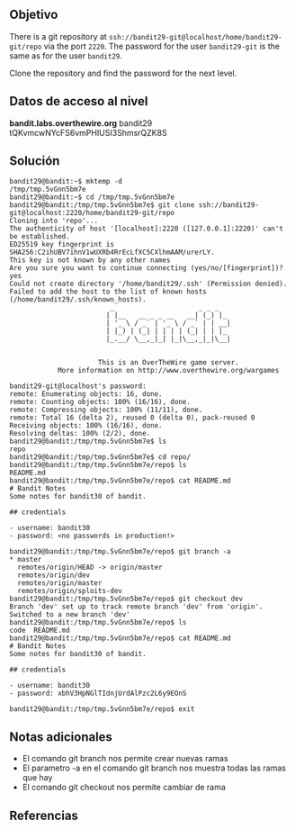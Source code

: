 ## Objetivo
There is a git repository at `ssh://bandit29-git@localhost/home/bandit29-git/repo` via the port `2220`. The password for the user `bandit29-git` is the same as for the user `bandit29`.

Clone the repository and find the password for the next level.

## Datos de acceso al nivel
**bandit.labs.overthewire.org**
bandit29
tQKvmcwNYcFS6vmPHIUSI3ShmsrQZK8S

## Solución
```
bandit29@bandit:~$ mktemp -d
/tmp/tmp.5vGnn5bm7e
bandit29@bandit:~$ cd /tmp/tmp.5vGnn5bm7e
bandit29@bandit:/tmp/tmp.5vGnn5bm7e$ git clone ssh://bandit29-git@localhost:2220/home/bandit29-git/repo
Cloning into 'repo'...
The authenticity of host '[localhost]:2220 ([127.0.0.1]:2220)' can't be established.
ED25519 key fingerprint is SHA256:C2ihUBV7ihnV1wUXRb4RrEcLfXC5CXlhmAAM/urerLY.
This key is not known by any other names
Are you sure you want to continue connecting (yes/no/[fingerprint])? yes
Could not create directory '/home/bandit29/.ssh' (Permission denied).
Failed to add the host to the list of known hosts (/home/bandit29/.ssh/known_hosts).
                         _                     _ _ _
                        | |__   __ _ _ __   __| (_) |_
                        | '_ \ / _` | '_ \ / _` | | __|
                        | |_) | (_| | | | | (_| | | |_
                        |_.__/ \__,_|_| |_|\__,_|_|\__|


                      This is an OverTheWire game server.
            More information on http://www.overthewire.org/wargames

bandit29-git@localhost's password:
remote: Enumerating objects: 16, done.
remote: Counting objects: 100% (16/16), done.
remote: Compressing objects: 100% (11/11), done.
remote: Total 16 (delta 2), reused 0 (delta 0), pack-reused 0
Receiving objects: 100% (16/16), done.
Resolving deltas: 100% (2/2), done.
bandit29@bandit:/tmp/tmp.5vGnn5bm7e$ ls
repo
bandit29@bandit:/tmp/tmp.5vGnn5bm7e$ cd repo/
bandit29@bandit:/tmp/tmp.5vGnn5bm7e/repo$ ls
README.md
bandit29@bandit:/tmp/tmp.5vGnn5bm7e/repo$ cat README.md
# Bandit Notes
Some notes for bandit30 of bandit.

## credentials

- username: bandit30
- password: <no passwords in production!>

bandit29@bandit:/tmp/tmp.5vGnn5bm7e/repo$ git branch -a
* master
  remotes/origin/HEAD -> origin/master
  remotes/origin/dev
  remotes/origin/master
  remotes/origin/sploits-dev
bandit29@bandit:/tmp/tmp.5vGnn5bm7e/repo$ git checkout dev
Branch 'dev' set up to track remote branch 'dev' from 'origin'.
Switched to a new branch 'dev'
bandit29@bandit:/tmp/tmp.5vGnn5bm7e/repo$ ls
code  README.md
bandit29@bandit:/tmp/tmp.5vGnn5bm7e/repo$ cat README.md
# Bandit Notes
Some notes for bandit30 of bandit.

## credentials

- username: bandit30
- password: xbhV3HpNGlTIdnjUrdAlPzc2L6y9EOnS

bandit29@bandit:/tmp/tmp.5vGnn5bm7e/repo$ exit
```

## Notas adicionales
- El comando git branch nos permite crear nuevas ramas
- El parametro -a en el comando git branch nos muestra todas las ramas que hay
- El comando git checkout nos permite cambiar de rama

## Referencias

